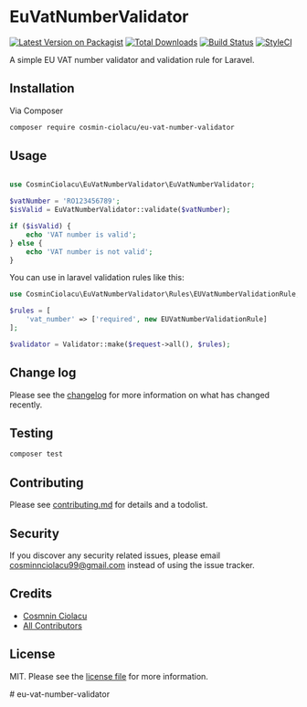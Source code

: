 # EuVatNumberValidator

[![Latest Version on Packagist][ico-version]][link-packagist]
[![Total Downloads][ico-downloads]][link-downloads]
[![Build Status][ico-travis]][link-travis]
[![StyleCI][ico-styleci]][link-styleci]

A simple EU VAT number validator and validation rule for Laravel. 
## Installation

Via Composer

```bash
composer require cosmin-ciolacu/eu-vat-number-validator
```

## Usage
```php

use CosminCiolacu\EuVatNumberValidator\EuVatNumberValidator;

$vatNumber = 'RO123456789';
$isValid = EuVatNumberValidator::validate($vatNumber);

if ($isValid) {
    echo 'VAT number is valid';
} else {
    echo 'VAT number is not valid';
}
```

You can use in laravel validation rules like this:
```php
use CosminCiolacu\EuVatNumberValidator\Rules\EUVatNumberValidationRule;

$rules = [
    'vat_number' => ['required', new EUVatNumberValidationRule]
];

$validator = Validator::make($request->all(), $rules);
```

## Change log

Please see the [changelog](changelog.md) for more information on what has changed recently.

## Testing

```bash
composer test
```

## Contributing

Please see [contributing.md](contributing.md) for details and a todolist.

## Security

If you discover any security related issues, please email cosminnciolacu99@gmail.com instead of using the issue tracker.

## Credits

- [Cosmnin Ciolacu][link-author]
- [All Contributors][link-contributors]

## License

MIT. Please see the [license file](license.md) for more information.

[ico-version]: https://img.shields.io/packagist/v/cosmin-ciolacu/eu-vat-number-validator.svg?style=flat-square
[ico-downloads]: https://img.shields.io/packagist/dt/cosmin-ciolacu/eu-vat-number-validator.svg?style=flat-square
[ico-travis]: https://img.shields.io/travis/cosmin-ciolacu/eu-vat-number-validator/master.svg?style=flat-square
[ico-styleci]: https://styleci.io/repos/12345678/shield

[link-packagist]: https://packagist.org/packages/cosmin-ciolacu/eu-vat-number-validator
[link-downloads]: https://packagist.org/packages/cosmin-ciolacu/eu-vat-number-validator
[link-travis]: https://travis-ci.org/cosmin-ciolacu/eu-vat-number-validator
[link-styleci]: https://styleci.io/repos/12345678
[link-author]: https://github.com/cosmin-ciolacu
[link-contributors]: ../../contributors
#   e u - v a t - n u m b e r - v a l i d a t o r  
 